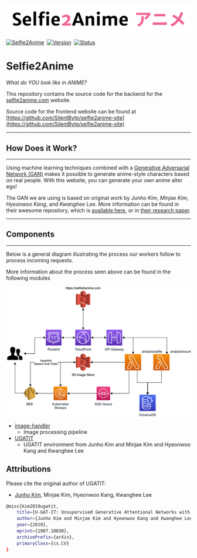 ![Selfie2Anime](assets/s2a.png)

[![Selfie2Anime](https://img.shields.io/badge/app-selfie2anime-f06292.svg?style=for-the-badge)](https://selfie2anime.com)&nbsp;
[![Version](https://img.shields.io/badge/version-1.0-05A5CC.svg?style=for-the-badge)](https://selfie2anime.com)&nbsp;
[![Status](https://img.shields.io/badge/status-live-00B20E.svg?style=for-the-badge)](https://selfie2anime.com)

# Selfie2Anime

*What do YOU look like in ANIME?*

This repository contains the source code for the backend for the [selfie2anime.com](https://selfie2anime.com) website.

Source code for the frontend website can be found at [https://github.com/SilentByte/selfie2anime-site](https://github.com/SilentByte/selfie2anime-site)

---

## How Does it Work?

---

Using machine learning techniques combined with a [Generative Adversarial Network (GAN)](https://en.wikipedia.org/wiki/Generative_adversarial_network) makes it possible to generate anime-style characters based on real people. With this website, you can generate your own anime alter ego!

The GAN we are using is based on original work by *Junho Kim*, *Minjae Kim*, *Hyeonwoo Kang*, and *Kwanghee Lee*. More information can be found in their awesome repository, which is [available here](https://github.com/taki0112/UGATIT), or in [their research paper](https://arxiv.org/abs/1907.10830).

---

## Components

---

Below is a general diagram illustrating the process our workers follow to process incoming requests.

More information about the process seen above can be found in the following modules

![Architecture Diagram](assets/selfie2anime.png)

* [image-handler](components/image-handler/README.md)
  * Image processing pipeline
* [UGATIT](https://github.com/t04glovern/UGATIT/blob/master/README.md)
  * UGATIT environment from Junho Kim and Minjae Kim and Hyeonwoo Kang and Kwanghee Lee

## Attributions

Please cite the original author of UGATIT:

* [Junho Kim](http://bit.ly/jhkim_ai), Minjae Kim, Hyeonwoo Kang, Kwanghee Lee

```bash
@misc{kim2019ugatit,
    title={U-GAT-IT: Unsupervised Generative Attentional Networks with Adaptive Layer-Instance Normalization for Image-to-Image Translation},
    author={Junho Kim and Minjae Kim and Hyeonwoo Kang and Kwanghee Lee},
    year={2019},
    eprint={1907.10830},
    archivePrefix={arXiv},
    primaryClass={cs.CV}
}
```
